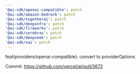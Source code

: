 ```yaml
---
'@ai-sdk/openai-compatible': patch
'@ai-sdk/amazon-bedrock': patch
'@ai-sdk/togetherai': patch
'@ai-sdk/deepinfra': patch
'@ai-sdk/fireworks': patch
'@ai-sdk/cerebras': patch
'@ai-sdk/deepseek': patch
'@ai-sdk/xai': patch
---
```


feat(providers/openai-compatible): convert to providerOptions

Commit: https://github.com/vercel/ai/pull/5673
